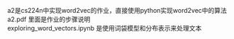 a2是cs224n中实现word2vec的作业，直接使用python实现word2vec中的算法  
a2.pdf 里面是作业的步骤说明  
exploring_word_vectors.ipynb 是使用词袋模型和分布表示来处理文本
